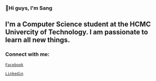 ### 👼Hi guys, I'm Sang

## I'm a Computer Science student at the HCMC Univercity of Technology. I am passionate to learn all new things.

### Connect with me:

[`Facebook`](https://www.facebook.com/sang.kakashi.7/)

[`Linkedin`](https://www.linkedin.com/in/sangndsteve/)

